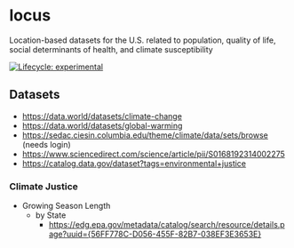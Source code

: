 # locus
Location-based datasets for the U.S. related to population, quality of life, social determinants of health, and climate susceptibility

<!-- badges: start -->
[![Lifecycle: experimental](https://img.shields.io/badge/lifecycle-experimental-orange.svg)](https://www.tidyverse.org/lifecycle/#experimental)
<!-- badges: end -->

## Datasets

* https://data.world/datasets/climate-change
* https://data.world/datasets/global-warming
* https://sedac.ciesin.columbia.edu/theme/climate/data/sets/browse (needs login)
* https://www.sciencedirect.com/science/article/pii/S0168192314002275
* https://catalog.data.gov/dataset?tags=environmental+justice


### Climate Justice

* Growing Season Length
  * by State
    * https://edg.epa.gov/metadata/catalog/search/resource/details.page?uuid={56FF778C-D056-455F-82B7-038EF3E3653E}
